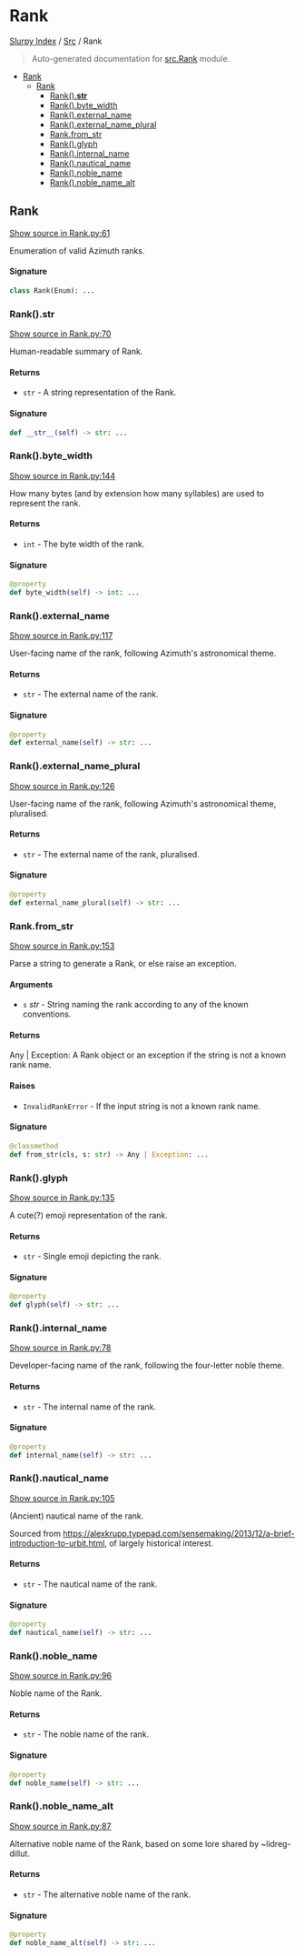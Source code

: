 # Rank

[Slurpy Index](../README.md#slurpy-index) / [Src](./index.md#src) / Rank

> Auto-generated documentation for [src.Rank](https://github.com/litmus-ritten/slurpy/blob/main/src/Rank.py) module.

- [Rank](#rank)
  - [Rank](#rank-1)
    - [Rank().__str__](#rank()__str__)
    - [Rank().byte_width](#rank()byte_width)
    - [Rank().external_name](#rank()external_name)
    - [Rank().external_name_plural](#rank()external_name_plural)
    - [Rank.from_str](#rankfrom_str)
    - [Rank().glyph](#rank()glyph)
    - [Rank().internal_name](#rank()internal_name)
    - [Rank().nautical_name](#rank()nautical_name)
    - [Rank().noble_name](#rank()noble_name)
    - [Rank().noble_name_alt](#rank()noble_name_alt)

## Rank

[Show source in Rank.py:61](https://github.com/litmus-ritten/slurpy/blob/main/src/Rank.py#L61)

Enumeration of valid Azimuth ranks.

#### Signature

```python
class Rank(Enum): ...
```

### Rank().__str__

[Show source in Rank.py:70](https://github.com/litmus-ritten/slurpy/blob/main/src/Rank.py#L70)

Human-readable summary of Rank.

#### Returns

- `str` - A string representation of the Rank.

#### Signature

```python
def __str__(self) -> str: ...
```

### Rank().byte_width

[Show source in Rank.py:144](https://github.com/litmus-ritten/slurpy/blob/main/src/Rank.py#L144)

How many bytes (and by extension how many syllables) are used to represent the rank.

#### Returns

- `int` - The byte width of the rank.

#### Signature

```python
@property
def byte_width(self) -> int: ...
```

### Rank().external_name

[Show source in Rank.py:117](https://github.com/litmus-ritten/slurpy/blob/main/src/Rank.py#L117)

User-facing name of the rank, following Azimuth's astronomical theme.

#### Returns

- `str` - The external name of the rank.

#### Signature

```python
@property
def external_name(self) -> str: ...
```

### Rank().external_name_plural

[Show source in Rank.py:126](https://github.com/litmus-ritten/slurpy/blob/main/src/Rank.py#L126)

User-facing name of the rank, following Azimuth's astronomical theme, pluralised.

#### Returns

- `str` - The external name of the rank, pluralised.

#### Signature

```python
@property
def external_name_plural(self) -> str: ...
```

### Rank.from_str

[Show source in Rank.py:153](https://github.com/litmus-ritten/slurpy/blob/main/src/Rank.py#L153)

Parse a string to generate a Rank, or else raise an exception.

#### Arguments

- `s` *str* - String naming the rank according to any of the known conventions.

#### Returns

Any | Exception: A Rank object or an exception if the string is not a known rank name.

#### Raises

- `InvalidRankError` - If the input string is not a known rank name.

#### Signature

```python
@classmethod
def from_str(cls, s: str) -> Any | Exception: ...
```

### Rank().glyph

[Show source in Rank.py:135](https://github.com/litmus-ritten/slurpy/blob/main/src/Rank.py#L135)

A cute(?) emoji representation of the rank.

#### Returns

- `str` - Single emoji depicting the rank.

#### Signature

```python
@property
def glyph(self) -> str: ...
```

### Rank().internal_name

[Show source in Rank.py:78](https://github.com/litmus-ritten/slurpy/blob/main/src/Rank.py#L78)

Developer-facing name of the rank, following the four-letter noble theme.

#### Returns

- `str` - The internal name of the rank.

#### Signature

```python
@property
def internal_name(self) -> str: ...
```

### Rank().nautical_name

[Show source in Rank.py:105](https://github.com/litmus-ritten/slurpy/blob/main/src/Rank.py#L105)

(Ancient) nautical name of the rank.

Sourced from https://alexkrupp.typepad.com/sensemaking/2013/12/a-brief-introduction-to-urbit.html,
of largely historical interest.

#### Returns

- `str` - The nautical name of the rank.

#### Signature

```python
@property
def nautical_name(self) -> str: ...
```

### Rank().noble_name

[Show source in Rank.py:96](https://github.com/litmus-ritten/slurpy/blob/main/src/Rank.py#L96)

Noble name of the Rank.

#### Returns

- `str` - The noble name of the rank.

#### Signature

```python
@property
def noble_name(self) -> str: ...
```

### Rank().noble_name_alt

[Show source in Rank.py:87](https://github.com/litmus-ritten/slurpy/blob/main/src/Rank.py#L87)

Alternative noble name of the Rank, based on some lore shared by ~lidreg-dillut.

#### Returns

- `str` - The alternative noble name of the rank.

#### Signature

```python
@property
def noble_name_alt(self) -> str: ...
```
